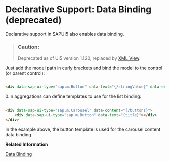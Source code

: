 <!-- loio020990b1210e47c89a58a4f4e790c476 -->

# Declarative Support: Data Binding \(deprecated\)

Declarative support in SAPUI5 also enables data binding.

> ### Caution:  
> Deprecated as of UI5 version 1.120, replaced by [XML View](xml-view-91f2928.md).

Just add the model path in curly brackets and bind the model to the control \(or parent control\):

```html

<div data-sap-ui-type="sap.m.Button" data-text="{/stringValue}" data-enabled="{model2>/booleanValue}"></div>
```

0..n aggregations can define templates to use for the list binding:

```html

<div data-sap-ui-type="sap.m.Carousel" data-content="{/buttons}">
    <div data-sap-ui-type="sap.m.Button" data-text="{title}"></div>
</div>
```

In the example above, the button template is used for the carousel content data binding.

**Related Information**  


[Data Binding](data-binding-68b9644.md "You use data binding to bind UI elements to data sources to keep the data in sync and allow data editing on the UI.")

